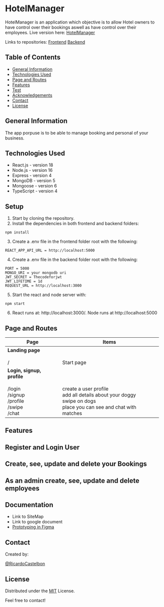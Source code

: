 # HotelManager

HotelManager is an application which objective is to allow Hotel owners to have control over their bookings aswell as have control over their employees. Live version here: [HotelManager](https://hotel-manager-app.netlify.app)

Links to repositories:
 [Frontend](https://github.com/RicardoCastelbon/u09-frontend-HotelManager)
 [Backend](https://github.com/RicardoCastelbon/u09-backend-HotelManager)

## Table of Contents

* [General Information](#general-information)
* [Technologies Used](#technologies-used)
* [Page and Routes](#[page-and-routes])
* [Features](#features)
* [Test](#test)
* [Acknowledgements](#acknowledgements)
* [Contact](#contact)
* [License](#license)

## General Information
The app porpuse is to be able to manage booking and personal of your business.


## Technologies Used
- React.js - version 18
- Node.js - version 16
- Express - version 4
- MongoDB - version 5
- Mongoose - version 6
- TypeScript - version 4


## Setup

1. Start by cloning the repository.
2. Install the dependencies in both frontend and backend folders:

```
npm install
```

3. Create a .env file in the frontend folder root with the following:

```
REACT_APP_API_URL = http://localhost:5000
```

4. Create a .env file in the backend folder root with the following:

```
PORT = 5000
MONGO_URI = your mongodb uri
JWT_SECRET = Thecodeforjwt
JWT_LIFETIME = 1d
REQUEST_URL = http://localhost:3000
```

5. Start the react and node server with:

```
npm start
```

6. React runs at: http://localhost:3000/. Node runs at http://localhost:5000


## Page and Routes

| Page                                                                                                             | Items                                                                                                                                                  |
| ---------------------------------------------------------------------------------------------------------------- | ------------------------------------------------------------------------------------------------------------------------------------------------------ |
| **Landing page** <br /> <br /> /                                                                                 | <br /> <br /> Start page                                                                                                                               |
| **Login, signup, profile** <br /> <br /> /login <br /> /signup <br /> /profile <br /> /swipe <br /> /chat <br /> | <br /> <br /> <br /> create a user profile <br /> add all details about your doggy <br /> swipe on dogs <br /> place you can see and chat with matches |

## Features

## Register and Login User

## Create, see, update and delete your Bookings

## As an admin create, see, update and delete employees

## Documentation

- Link to SiteMap
- Link to google document
- [Prototyping in Figma](https://www.figma.com/file/dOlEtZQwfJ3tQEaqL7Muzz/HotelManager?node-id=0%3A1)


## Contact

Created by:

[@RicardoCastelbon](https://github.com/RicardoCastelbon)


## License

Distributed under the [MIT](https://choosealicense.com/licenses/mit/) License.

Feel free to contact!
